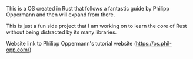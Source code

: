 This is a OS created in Rust that follows a fantastic guide by Philipp Oppermann and then will expand from there.

This is just a fun side project that I am working on to learn the core of Rust without being distracted by its many libraries.

Website link to Philipp Oppermann's tutorial website (https://os.phil-opp.com/)
